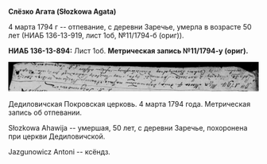 **Слёзко Агата (Słozkowa Agata)**

4 марта 1794 г -- отпевание, с деревни Заречье, умерла в возрасте 50 лет
(НИАБ 136-13-919, лист 1об, №11/1794-б (ориг)).

**НИАБ 136-13-894:** Лист 1об. **Метрическая запись №11/1794-у (ориг).**

![](./media/2a17e2551211f4eca802f8f246fd9f1dce175e78.png)

Дедиловичская Покровская церковь. 4 марта 1794 года. Метрическая запись
об отпевании.

Słozkowa Ahawija -- умершая, 50 лет, с деревни Заречье, похоронена при
церкви Дедиловичской.

Jazgunowicz Antoni -- ксёндз.
